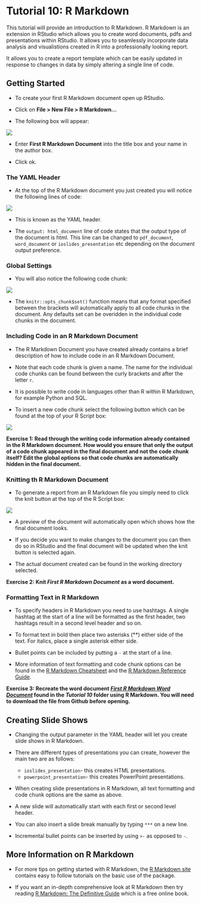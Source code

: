 Tutorial 10: R Markdown
================

This tutorial will provide an introduction to R Markdown. R Markdown is an extension in RStudio which allows you to create word documents, pdfs and presentations within RStudio. It allows you to seamlessly incorporate data analysis and visualistions created in R into a professionally looking report.

It allows you to create a report template which can be easily updated in response to changes in data by simply altering a single line of code.

Getting Started
---------------

-   To create your first R Markdown document open up RStudio.

-   Click on **File &gt; New File &gt; R Markdown...**

-   The following box will appear:

![](images/r_markdown_open.png)

-   Enter **First R Markdown Document** into the title box and your name in the author box.

-   Click ok.

### The YAML Header

-   At the top of the R Markdown document you just created you will notice the following lines of code:

![](images/yaml.png)

-   This is known as the YAML header.

-   The `output: html_document` line of code states that the output type of the document is html. This line can be changed to `pdf_document`, `word_document` or `ioslides_presentation` etc depending on the document output preference.

### Global Settings

-   You will also notice the following code chunk:

![](images/global%20chunk.png)

-   The `knitr::opts_chunk$set()` function means that any format specified between the brackets will automatically apply to all code chunks in the document. Any defaults set can be overidden in the individual code chunks in the document.

### Including Code in an R Markdown Document

-   The R Markdown Document you have created already contains a brief description of how to include code in an R Markdown Document.

-   Note that each code chunk is given a name. The name for the individual code chunks can be found between the curly brackets and after the letter `r`.

-   It is possible to write code in languages other than R within R Markdown, for example Python and SQL.

-   To insert a new code chunk select the following button which can be found at the top of your R Script box:

![](images/insert%20r%20code.png)

**Exercise 1: Read through the writing code information already contained in the R Markdown document. How would you ensure that only the output of a code chunk appeared in the final document and not the code chunk itself? Edit the global options so that code chunks are automatically hidden in the final document.**

### Knitting th R Markdown Document

-   To generate a report from an R Markdown file you simply need to click the knit button at the top of the R Script box:

![](images/knit.png)

-   A preview of the document will automatically open which shows how the final document looks.

-   If you decide you want to make changes to the document you can then do so in RStudio and the final document will be updated when the knit button is selected again.

-   The actual document created can be found in the working directory selected.

**Exercise 2: Knit *First R Markdown Document* as a word document.**

### Formatting Text in R Markdown

-   To specify headers in R Markdown you need to use hashtags. A single hashtag at the start of a line will be formatted as the first header, two hashtags result in a second level header and so on.

-   To format text in bold then place two asterisks (\*\*) either side of the text. For italics, place a single asterisk either side.

-   Bullet points can be included by putting a `-` at the start of a line.

-   More information of text formatting and code chunk options can be found in the [R Markdown Cheatsheet](https://www.rstudio.com/wp-content/uploads/2016/03/rmarkdown-cheatsheet-2.0.pdf) and the [R Markdown Reference Guide](https://www.rstudio.com/wp-content/uploads/2015/03/rmarkdown-reference.pdf).

**Exercise 3: Recreate the word document [*First R Markdown Word Document*](https://github.com/kellya72/R-tutorials/blob/master/Tutorial%2010/First_R_Markdown_Word_Document.docx) found in the *Tutorial 10* folder using R Markdown. You will need to download the file from Github before opening.**

Creating Slide Shows
--------------------

-   Changing the output parameter in the YAML header will let you create slide shows in R Markdown.

-   There are different types of presentations you can create, however the main two are as follows:
    -   `ioslides_presentation`- this creates HTML presentations.
    -   `powerpoint_presentation`- this creates PowerPoint presentations.
-   When creating slide presentations in R Markdown, all text formatting and code chunk options are the same as above.

-   A new slide will automatically start with each first or second level header.

-   You can also insert a slide break manually by typing `***` on a new line.

-   Incremental bullet points can be inserted by using `>-` as opposed to `-`.

More Information on R Markdown
------------------------------

-   For more tips on getting started with R Markdown, the [R Markdown site](https://rmarkdown.rstudio.com/lesson-1.html) contains easy to follow tutorials on the basic use of the package.

-   If you want an in-depth comprehensive look at R Markdown then try reading [R Markdown: The Definitive Guide](https://bookdown.org/yihui/rmarkdown/) which is a free online book.
